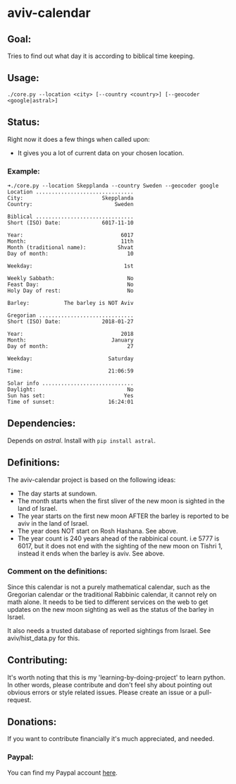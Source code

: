 # aviv-calendar
## Goal: 
Tries to find out what day it is according to biblical time keeping.
## Usage:
`./core.py --location <city> [--country <country>] [--geocoder <google|astral>]`
## Status:
Right now it does a few things when called upon:
* It gives you a lot of current data on your chosen location.
### Example:
```
➜./core.py --location Skepplanda --country Sweden --geocoder google
Location ...............................
City:                         Skepplanda
Country:                          Sweden

Biblical ...............................
Short (ISO) Date:             6017-11-10

Year:                               6017
Month:                              11th
Month (traditional name):          Shvat
Day of month:                         10

Weekday:                             1st

Weekly Sabbath:                       No
Feast Day:                            No
Holy Day of rest:                     No

Barley:           The barley is NOT Aviv

Gregorian ..............................
Short (ISO) Date:             2018-01-27

Year:                               2018
Month:                           January
Day of month:                         27

Weekday:                        Saturday

Time:                           21:06:59

Solar info .............................
Daylight:                             No
Sun has set:                         Yes
Time of sunset:                 16:24:01
```
<!-- ### Screenshot: -->
<!-- ![aviv-calendar screenshot](https://www.avivcalendar.com/img/screenshot_2.png) -->
## Dependencies:
Depends on *astral*. Install with `pip install astral`.
## Definitions:
The aviv-calendar project is based on the following ideas:
* The day starts at sundown.
* The month starts when the first sliver of the new moon is sighted in the land of Israel.
* The year starts on the first new moon AFTER the barley is reported to be aviv in the land of Israel.
* The year does NOT start on Rosh Hashana. See above.
* The year count is 240 years ahead of the rabbinical count. i.e 5777 is 6017, but it does not end with the sighting of the new moon on Tishri 1, instead it ends when the barley is aviv. See above.
### Comment on the definitions:
Since this calendar is not a purely mathematical calendar, such as the Gregorian calendar or the traditional Rabbinic calendar, it cannot rely on math alone. It needs to be tied to different services on the web to get updates on the new moon sighting as well as the status of the barley in Israel.

It also needs a trusted database of reported sightings from Israel. See aviv/hist_data.py for this.
## Contributing:
It's worth noting that this is my 'learning-by-doing-project' to learn python. In other words, please contribute and don't feel shy about pointing out obvious errors or style related issues. Please create an issue or a pull-request.
## Donations:
If you want to contribute financially it's much appreciated, and needed.
### Paypal:
You can find my Paypal account [here](https://www.paypal.me/johanthoren).
